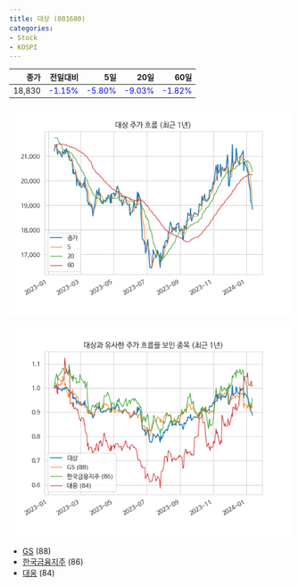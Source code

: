 ```yaml
---
title: 대상 (001680)
categories:
- Stock
- KOSPI
---
```


|종가|전일대비|5일|20일|60일|
|---:|-------:|--:|---:|---:|
|18,830|<span style="color: blue">-1.15%</span>|<span style="color: blue">-5.80%</span>|<span style="color: blue">-9.03%</span>|<span style="color: blue">-1.82%</span>|


<!-- more -->

![001680](/assets/images/stock/001680.png)

![001680](/assets/images/stock/001680_sim.png)

- [GS](/078930/) (88)
- [한국금융지주](/071050/) (86)
- [대웅](//003090/) (84)